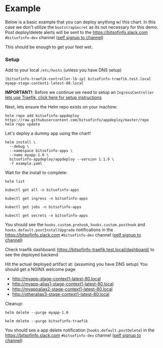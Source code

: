 # Example

Below is a basic example that you can deploy anything w/ this chart. In this case we don't utilize the `bootstrapSecret` as its not necessary for this demo. Post deploy/delete alerts will be sent to the https://bitsofinfo.slack.com `#bitsofinfo-dev` channel ([self signup to channel](https://join.slack.com/t/bitsofinfo/shared_invite/enQtNzE1OTM1MDY5MDYwLTk4MTc3MjA4Y2YwNjFkYjRlYjZjZWMyNWExY2QxN2JmMmMyOGViMzYzYmE5NjcyOGE5ZWFjYTM5MmVjNzUxMjc))

This should be enough to get your feet wet.

### Setup

Add to your local `/etc/hosts` (unless you have DNS setup)
```
[bitsofinfo-traefik-controller-lb-ip] bitsofinfo-traefik.test.local myapp-stage-context1-latest-80.local
```

**IMPORTANT!**: Before we continue we need to setup an `IngressController` [lets use Traefik, click here for setup instructions](TRAEFIK_SETUP.md)

Next, lets ensure the Helm repo exists on your machine:
```
helm repo add bitsofinfo-appdeploy https://raw.githubusercontent.com/bitsofinfo/appdeploy/master/repo
helm repo update
```

Let's deploy a dummy app using the chart!
```
helm install \
  --debug \
  --namespace bitsofinfo-apps \
  --name myapp-1.0 \
  bitsofinfo-appdeploy/appdeploy --version 1.1.9 \
  -f example.yaml
```

Wait for the install to complete:
```
helm list

kubectl get all -n bitsofinfo-apps

kubectl get ingress -n bitsofinfo-apps

kubectl get jobs -n bitsofinfo-apps

kubectl get secrets -n bitsofinfo-apps
```

You should see the `hooks.custom.prehook`, `hooks.custom.posthook` and `hooks.default.postInstallUpgrade` notifications in the https://bitsofinfo.slack.com `#bitsofinfo-dev` channel ([self signup to channel](https://join.slack.com/t/bitsofinfo/shared_invite/enQtNzE1OTM1MDY5MDYwLTk4MTc3MjA4Y2YwNjFkYjRlYjZjZWMyNWExY2QxN2JmMmMyOGViMzYzYmE5NjcyOGE5ZWFjYTM5MmVjNzUxMjc))

Check traefik dashboard: https://bitsofinfo-traefik.test.local/dashboard/ to see the deployed backend

Hit the actual deployed artifact at: (assuming you have DNS setup) You should get a NGINX welcome page
* http://myapp-stage-context1-latest-80.local
* http://myapp-alias1-stage-context1-latest-80.local
* http://myappalias2-stage-context1-latest-80.local
* http://otheralias3-stage-context1-latest-80.local


Cleanup:
```
helm delete --purge myapp-1.0

helm delete --purge bitsofinfo-traefik
```

You should see a app delete notification (`hooks.default.postDelete`) in the https://bitsofinfo.slack.com `#bitsofinfo-dev` channel ([self signup to channel](https://join.slack.com/t/bitsofinfo/shared_invite/enQtNzE1OTM1MDY5MDYwLTk4MTc3MjA4Y2YwNjFkYjRlYjZjZWMyNWExY2QxN2JmMmMyOGViMzYzYmE5NjcyOGE5ZWFjYTM5MmVjNzUxMjc))
